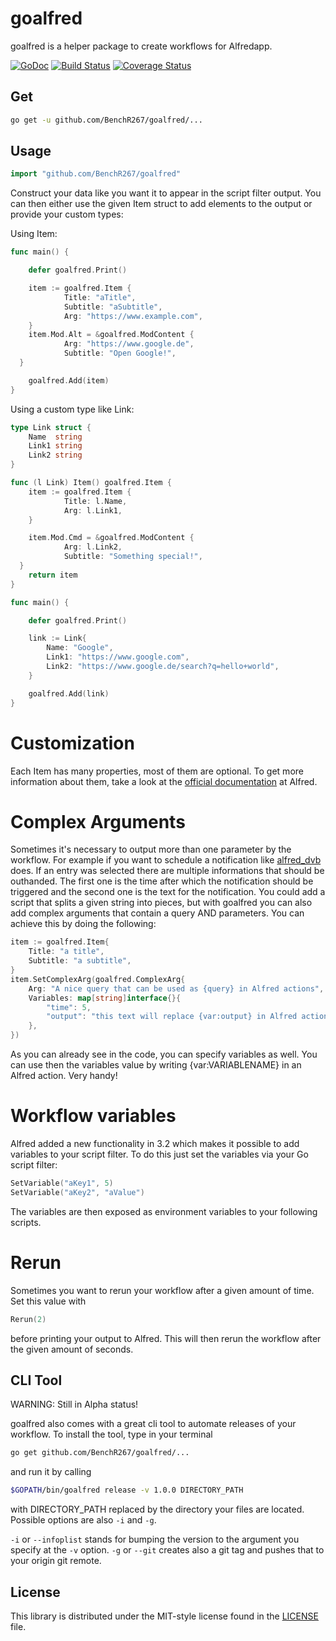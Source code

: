 # goalfred #

goalfred is a helper package to create workflows for Alfredapp.

[![GoDoc](https://godoc.org/github.com/BenchR267/goalfred?status.svg)](https://godoc.org/github.com/BenchR267/goalfred)  [![Build Status](https://travis-ci.org/BenchR267/goalfred.svg?branch=master)](https://travis-ci.org/BenchR267/goalfred) [![Coverage Status](https://coveralls.io/repos/github/BenchR267/goalfred/badge.svg?branch=master)](https://coveralls.io/github/BenchR267/goalfred?branch=master)

## Get ##

```bash
go get -u github.com/BenchR267/goalfred/...
```

## Usage ##

```go
import "github.com/BenchR267/goalfred"
```

Construct your data like you want it to appear in the script filter output.
You can then either use the given Item struct to add elements to the output or provide your custom types:

Using Item:
```go
func main() {

	defer goalfred.Print()

	item := goalfred.Item {
			Title: "aTitle",
			Subtitle: "aSubtitle",
			Arg: "https://www.example.com",
	}
	item.Mod.Alt = &goalfred.ModContent {
			Arg: "https://www.google.de",
			Subtitle: "Open Google!",
  }

	goalfred.Add(item)
}
```

Using a custom type like Link:
```go
type Link struct {
	Name  string
	Link1 string
	Link2 string
}

func (l Link) Item() goalfred.Item {
	item := goalfred.Item {
			Title: l.Name,
			Arg: l.Link1,
	}

	item.Mod.Cmd = &goalfred.ModContent {
			Arg: l.Link2,
			Subtitle: "Something special!",
  }
	return item
}

func main() {

	defer goalfred.Print()

	link := Link{
		Name: "Google",
		Link1: "https://www.google.com",
		Link2: "https://www.google.de/search?q=hello+world",
	}

	goalfred.Add(link)
}
```

# Customization

Each Item has many properties, most of them are optional. To get more information about them, take a look at the [official documentation](https://www.alfredapp.com/help/workflows/inputs/script-filter/json/) at Alfred.

# Complex Arguments

Sometimes it's necessary to output more than one parameter by the workflow. For example if you want to schedule a notification like [alfred_dvb](https://github.com/kiliankoe/alfred_dvb) does. If an entry was selected there are multiple informations that should be outhanded. The first one is the time after which the notification should be triggered and the second one is the text for the notification. You could add a script that splits a given string into pieces, but with goalfred you can also add complex arguments that contain a query AND parameters.
You can achieve this by doing the following:

```Go
item := goalfred.Item{
	Title: "a title",
	Subtitle: "a subtitle",
}
item.SetComplexArg(goalfred.ComplexArg{
	Arg: "A nice query that can be used as {query} in Alfred actions",
	Variables: map[string]interface{}{
		"time": 5,
		"output": "this text will replace {var:output} in Alfred actions!",
	},
})
```

As you can already see in the code, you can specify variables as well. You can use then the variables value by writing {var:VARIABLENAME} in an Alfred action. Very handy!

# Workflow variables

Alfred added a new functionality in 3.2 which makes it possible to add variables to your script filter. To do this just set the variables via your Go script filter:

```Go
SetVariable("aKey1", 5)
SetVariable("aKey2", "aValue")
```

The variables are then exposed as environment variables to your following scripts.

# Rerun

Sometimes you want to rerun your workflow after a given amount of time. Set this value with 

```Go
Rerun(2)
```

before printing your output to Alfred. This will then rerun the workflow after the given amount of seconds.

## CLI Tool ##

WARNING: Still in Alpha status!

goalfred also comes with a great cli tool to automate releases of your workflow. To install the tool, type in your terminal

```Bash
go get github.com/BenchR267/goalfred/...
```

and run it by calling

```Bash
$GOPATH/bin/goalfred release -v 1.0.0 DIRECTORY_PATH
```

with DIRECTORY_PATH replaced by the directory your files are located. Possible options are also `-i` and `-g`. 

`-i` or `--infoplist` stands for bumping the version to the argument you specify at the `-v` option.
`-g` or `--git` creates also a git tag and pushes that to your origin git remote.

## License ##

This library is distributed under the MIT-style license found in the [LICENSE](./LICENSE)
file.
